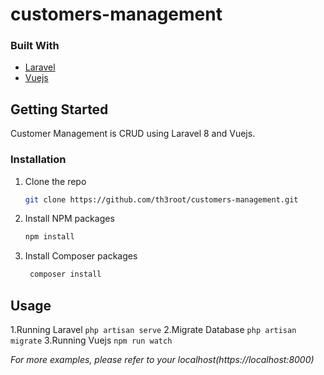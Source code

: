 # customers-management

### Built With

* [Laravel](https://laravel.com)
* [Vuejs](https://vuejs.org)



<!-- GETTING STARTED -->
## Getting Started

Customer Management is CRUD using Laravel 8 and Vuejs.

### Installation

1. Clone the repo
   ```sh
   git clone https://github.com/th3root/customers-management.git
   ```
2. Install NPM packages
   ```sh
   npm install
   ```
4. Install Composer packages
   ```sh
    composer install
   ```



<!-- USAGE EXAMPLES -->
## Usage
1.Running Laravel
    ```
    php artisan serve
    ```
2.Migrate Database
    ```
    php artisan migrate
    ```
3.Running Vuejs
    ```
    npm run watch
    ```

_For more examples, please refer to your localhost(https://localhost:8000)_


